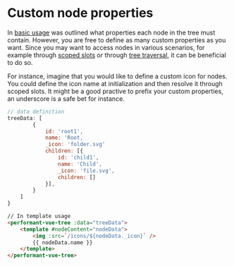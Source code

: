 # Custom node properties
In [basic usage](/guide/basic-usage.html) was outlined what properties each node in the tree must contain. 
However, you are free to define as many custom properties as you want. Since you may want to access nodes in various scenarios, for example through [scoped slots](/guide/slots) or through [tree traversal](/guide/tree-traversal), it can be beneficial to do so.

For instance, imagine that you would like to define a custom icon for nodes. You could define the icon name at initialization and then resolve it through scoped slots. It might be a good practive to prefix your custom properties, an underscore is a safe bet for instance.

```javascript
// data definition
treeData: [
        {
            id: 'root1',
            name: 'Root,
            _icon: 'folder.svg'
            children: [{
                id: 'child1',
                name: 'Child',
                _icon: 'file.svg',
                children: []
            }],
        }
    ]
}
```

```html
// In template usage
<performant-vue-tree :data="treeData">
    <template #nodeContent="nodeData">
        <img :src=`/icons/${nodeData._icon}` />
        {{ nodeData.name }}
    </template>
</performant-vue-tree>
```